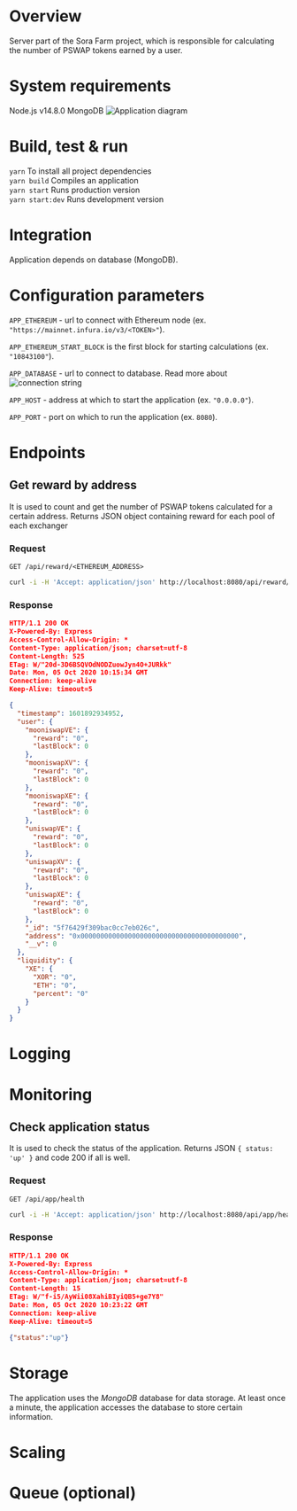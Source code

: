 # Overview
Server part of the Sora Farm project, which is responsible for calculating the number of PSWAP tokens earned by a user.

# System requirements
Node.js v14.8.0
MongoDB
![Application diagram](https://user-images.githubusercontent.com/16295803/94483384-73fb8700-01e3-11eb-89c9-8c7fa9d67388.png)

# Build, test & run
`yarn` To install all project dependencies\
`yarn build` Compiles an application\
`yarn start` Runs production version\
`yarn start:dev` Runs development version


# Integration
Application depends on database (MongoDB). 

# Configuration parameters
`APP_ETHEREUM` - url to connect with Ethereum node (ex. `"https://mainnet.infura.io/v3/<TOKEN>"`).

`APP_ETHEREUM_START_BLOCK` is the first block for starting calculations (ex. `"10843100"`).

`APP_DATABASE` - url to connect to database. Read more about ![connection string](https://docs.mongodb.com/manual/reference/connection-string/)

`APP_HOST` - address at which to start the application (ex. `"0.0.0.0"`).

`APP_PORT` - port on which to run the application (ex. `8080`).

# Endpoints
## Get reward by address
It is used to count and get the number of PSWAP tokens calculated for a certain address. Returns JSON object containing reward for each pool of each exchanger
### Request
`GET /api/reward/<ETHEREUM_ADDRESS>`
```bash
curl -i -H 'Accept: application/json' http://localhost:8080/api/reward/0x0000000000000000000000000000000000000000
```
### Response
```json
HTTP/1.1 200 OK
X-Powered-By: Express
Access-Control-Allow-Origin: *
Content-Type: application/json; charset=utf-8
Content-Length: 525
ETag: W/"20d-3D6BSQVOdNODZuowJyn4O+JURkk"
Date: Mon, 05 Oct 2020 10:15:34 GMT
Connection: keep-alive
Keep-Alive: timeout=5

{
  "timestamp": 1601892934952,
  "user": {
    "mooniswapVE": {
      "reward": "0",
      "lastBlock": 0
    },
    "mooniswapXV": {
      "reward": "0",
      "lastBlock": 0
    },
    "mooniswapXE": {
      "reward": "0",
      "lastBlock": 0
    },
    "uniswapVE": {
      "reward": "0",
      "lastBlock": 0
    },
    "uniswapXV": {
      "reward": "0",
      "lastBlock": 0
    },
    "uniswapXE": {
      "reward": "0",
      "lastBlock": 0
    },
    "_id": "5f76429f309bac0cc7eb026c",
    "address": "0x0000000000000000000000000000000000000000",
    "__v": 0
  },
  "liquidity": {
    "XE": {
      "XOR": "0",
      "ETH": "0",
      "percent": "0"
    }
  }
}
```
# Logging

# Monitoring
## Check application status
It is used to check the status of the application. Returns JSON `{ status: 'up' }` and code 200 if all is well.
### Request
`GET /api/app/health`
```bash
curl -i -H 'Accept: application/json' http://localhost:8080/api/app/health
```
### Response
```json
HTTP/1.1 200 OK
X-Powered-By: Express
Access-Control-Allow-Origin: *
Content-Type: application/json; charset=utf-8
Content-Length: 15
ETag: W/"f-i5/AyWii08XahiBIyiQB5+ge7Y8"
Date: Mon, 05 Oct 2020 10:23:22 GMT
Connection: keep-alive
Keep-Alive: timeout=5

{"status":"up"}
```

# Storage
The application uses the *MongoDB* database for data storage. At least once a minute, the application accesses the database to store certain information.

# Scaling
# Queue (optional)